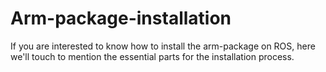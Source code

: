 # Arm-package-installation
If you are interested to know how to install the arm-package on ROS, here we'll touch to mention the essential parts for the installation process.
